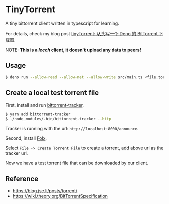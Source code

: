 
# TinyTorrent

A tiny bittorrent client written in typescript for learning.

For details, check my blog post [tinyTorrent: 从头写一个 Deno 的 BitTorrent 下载器](https://cjting.me/2020/10/31/tinytorrent-a-deno-bt-downloader/).

NOTE: **This is a _leech_ client,  it doesn't upload any data to peers!**

## Usage

```bash
$ deno run --allow-read --allow-net --allow-write src/main.ts <file.torrent> -- --debug # enable debug log
```

## Create a local test torrent file

First, install and run [bittorrent-tracker](https://github.com/webtorrent/bittorrent-tracker).

```bash
$ yarn add bittorrent-tracker 
$ ./node_modules/.bin/bittorrent-tracker --http
```

Tracker is running with the url: `http://localhost:8000/announce`.

Second, install [Folx](https://mac.eltima.com/download-manager.html).

Select `File -> Create Torrent File` to create a torrent, add above url as the tracker url.

Now we have a test torrent file that can be downloaded by our client.

## Reference

- https://blog.jse.li/posts/torrent/
- https://wiki.theory.org/BitTorrentSpecification